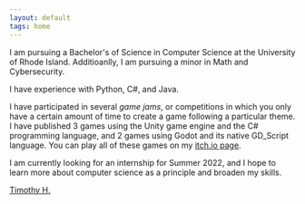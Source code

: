 ```yaml
---
layout: default
tags: home
---
```


I am pursuing a Bachelor's of Science in Computer Science at the University of Rhode Island. Additioanlly, I am pursuing a minor in Math and Cybersecurity. 

I have experience with Python, C#, and Java.

I have participated in several _game jams_, or competitions in which you only have a certain amount of time to create a game following a particular theme. I have published 3 games using the Unity game engine and the C# programming language, and 2 games using Godot and its native GD_Script language. You can play all of these games on my [itch.io page](https://source1012.itch.io/).

I am currently looking for an internship for Summer 2022, and I hope to learn more about computer science as a principle and broaden my skills.


<script src="https://platform.linkedin.com/badges/js/profile.js" async defer type="text/javascript"></script>

<div class="badge-base LI-profile-badge" data-locale="en_US" data-size="medium" data-theme="dark" data-type="VERTICAL" data-vanity="timothy-h-1303b0207" data-version="v1"><a class="badge-base__link LI-simple-link" href="https://www.linkedin.com/in/timothy-h-1303b0207?trk=profile-badge">Timothy H.</a></div>
              
